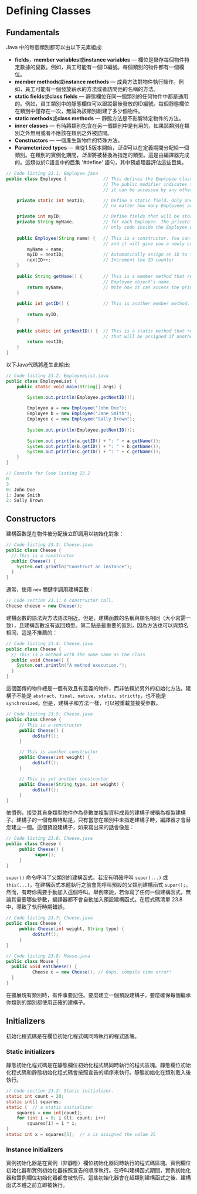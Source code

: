 # Defining Classes

## Fundamentals

Java 中的每個類別都可以由以下元素組成:
- <b>fields</b>，<b>member variables</b>或<b>instance variables</b> — 欄位是儲存每個物件特定數據的變數。例如，員工可能有一個ID編號。每個類別的物件都有一個欄位。
- <b>member methods</b>或<b>instance methods</b> — 成員方法對物件執行操作。例如，員工可能有一個發放薪水的方法或者訪問他的名稱的方法。
- <b>static fields</b>或<b>class fields</b> — 靜態欄位在同一個類別的任何物件中都是通用的。例如，員工類別中的靜態欄位可以跟蹤最後發放的ID編號。每個靜態欄位在類別中僅存在一次，無論為該類別創建了多少個物件。
- <b>static methods</b>或<b>class methods</b> — 靜態方法是不影響特定物件的方法。
- <b>inner classes</b> — 有時將類別包含在另一個類別中是有用的，如果該類別在類別之外無用或者不應該在類別之外被訪問。
- <b>Constructors</b> — 一個產生新物件的特殊方法。
- <b>Parameterized types</b> — 自從1.5版本開始，<i>泛型</i>可以在定義期間分配給一個類別。在類別的實例化期間，<i>泛型</i>將被替換為指定的類型。這是由編譯器完成的。這類似於C語言中的巨集 '#define' 語句，其中預處理器評估這些巨集。

```java
// Code listing 23.1: Employee.java
public class Employee {              // This defines the Employee class.
                                     // The public modifier indicates that
                                     // it can be accessed by any other class

    private static int nextID;       // Define a static field. Only one copy of this will exist,
                                     // no matter how many Employees are created.

    private int myID;                // Define fields that will be stored  
    private String myName;           // for each Employee. The private modifier indicates that
                                     // only code inside the Employee class can access it.
 
    public Employee(String name) {   // This is a constructor. You can pass a name to the constructor
                                     // and it will give you a newly created Employee object.
        myName = name;
        myID = nextID;               // Automatically assign an ID to the object
        nextID++;                    // Increment the ID counter
    }
 
    public String getName() {        // This is a member method that returns the
                                     // Employee object's name.
        return myName;               // Note how it can access the private field myName.
    }
 
    public int getID() {             // This is another member method.
   
        return myID;  
    }
 
    public static int getNextID() {  // This is a static method that returns the next ID
                                     // that will be assigned if another Employee is created.
        return nextID;
    }
}
```

以下Java代碼將產生此輸出:

```java
// Code listing 23.2: EmployeeList.java
public class EmployeeList {
    public static void main(String[] args) {

        System.out.println(Employee.getNextID());
 
        Employee a = new Employee("John Doe");
        Employee b = new Employee("Jane Smith");
        Employee c = new Employee("Sally Brown");
 
        System.out.println(Employee.getNextID());
 
        System.out.println(a.getID() + ": " + a.getName());
        System.out.println(b.getID() + ": " + b.getName());
        System.out.println(c.getID() + ": " + c.getName());
    }
}
```

```java
// Console for Code listing 23.2
0
3
0: John Doe
1: Jane Smith
2: Sally Brown
```

## Constructors

建構函數是在物件被分配後立即調用以初始化對象：

```java
// Code listing 23.3: Cheese.java
public class Cheese {
  // This is a constructor
  public Cheese() {
    System.out.println("Construct an instance");
  }
}
```

通常，使用 `new` 關鍵字調用建構函數：

```java
// Code section 23.1: A constructor call.
Cheese cheese = new Cheese();
```

建構函數的語法與方法語法相近。但是，建構函數的名稱與類名相同（大小寫需一致），且建構函數沒有返回類型。第二點是最重要的區別，因為方法也可以與類名相同，這是不推薦的：

```java
// Code listing 23.4: Cheese.java
public class Cheese {
  // This is a method with the same name as the class
  public void Cheese() {
    System.out.println("A method execution.");
  }
}
```

這個回傳的物件總是一個有效且有意義的物件，而非依賴於另外的初始化方法。建構子不能是 `abstract`、`final`、`native`、`static`、`strictfp`，也不能是 `synchronized`。但是，建構子和方法一樣，可以被重載並接受參數。

```java
// Code listing 23.5: Cheese.java
public class Cheese {
     // This is a constructor
     public Cheese() {
          doStuff();
     }

     // This is another constructor
     public Cheese(int weight) {
          doStuff();
     }

     // This is yet another constructor
     public Cheese(String type, int weight) {
          doStuff();
     }
}
```

依慣例，接受其自身類型物件作為參數並複製資料成員的建構子被稱為複製建構子。建構子的一個有趣特點是，只有當您在類別中未指定建構子時，編譯器才會替您建立一個。這個預設建構子，如果寫出來的話會像是：

```java
// Code listing 23.6: Cheese.java
public class Cheese {
     public Cheese() {
           super();
     }
}
```

`super()` 命令呼叫了父類別的建構函式。若沒有明確呼叫 `super(...)` 或 `this(...)`，在建構函式本體執行之前會先呼叫預設的父類別建構函式 `super();`。然而，有時你需要手動加入這個呼叫。舉例來說，若你寫了任何一個建構函式，無論其需要哪些參數，編譯器都不會自動加入預設建構函式。在程式碼清單 23.8 中，導致了執行時期錯誤。

```java
// Code listing 23.7: Cheese.java
public class Cheese {
     public Cheese(int weight, String type) {
          doStuff();
     }
}
```

```java
// Code listing 23.8: Mouse.java
public class Mouse {
  public void eatCheese() {
          Cheese c = new Cheese(); // Oops, compile time error!
  }
}
```

在擴展現有類別時，有件事要記住。要麼建立一個預設建構子，要麼確保每個繼承你類別的類別都使用正確的建構子。

## Initializers

初始化程式碼是在欄位初始化程式碼同時執行的程式區塊。

### Static initializers

靜態初始化程式碼是在靜態欄位初始化程式碼同時執行的程式區塊。靜態欄位初始化程式碼和靜態初始化程式碼會按照宣告的順序來執行。靜態初始化在類別載入後執行。

```java
// Code section 23.2: Static initializer.  
static int count = 20;
static int[] squares;
static {  // a static initializer
    squares = new int[count];
    for (int i = 0; i &lt; count; i++)
        squares[i] = i * i;
}
static int x = squares[5];  // x is assigned the value 25
```

### Instance initializers

實例初始化器是在實例（非靜態）欄位初始化器同時執行的程式碼區塊。實例欄位初始化器和實例初始化器按照宣告的順序執行。在呼叫建構函式期間，實例初始化器和實例欄位初始化器都會被執行。這些初始化器會在超類別建構函式之後、建構函式本體之前立即被執行。
